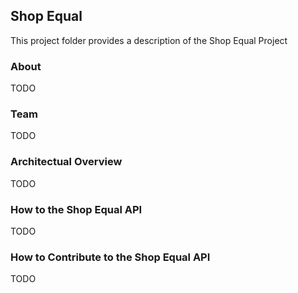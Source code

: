 ## Shop Equal
This project folder provides a description of the Shop Equal Project


### About
TODO

### Team
TODO



### Architectual Overview
TODO



### How to the Shop Equal API
TODO


### How to Contribute to the Shop Equal API
TODO





